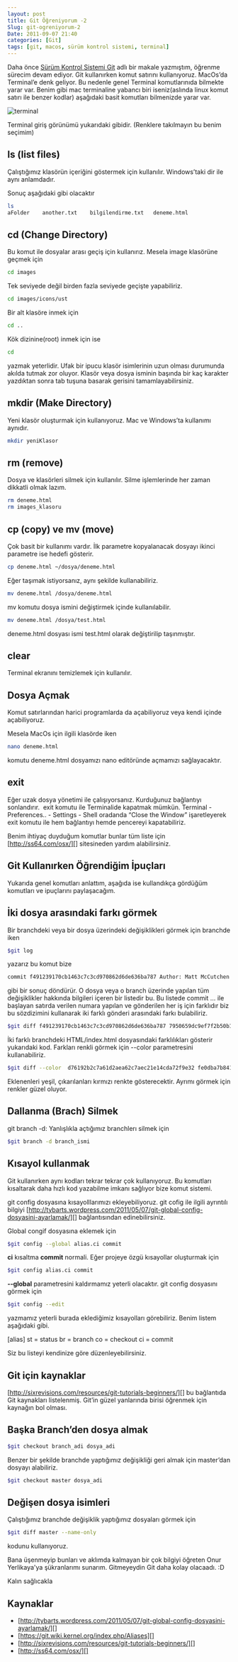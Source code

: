 ```yaml
---
layout: post
title: Git Öğreniyorum -2
Slug: git-ogreniyorum-2
Date: 2011-09-07 21:40
categories: [Git]
tags: [git, macos, sürüm kontrol sistemi, terminal]
---
```


Daha önce [Sürüm Kontrol Sistemi Git][] adlı bir makale yazmıştım,
öğrenme sürecim devam ediyor. Git kullanırken komut satırını
kullanıyoruz. MacOs’da Terminal’e denk geliyor. Bu nedenle genel
Terminal komutlarınıda bilmekte yarar var. Benim gibi mac terminaline
yabancı biri iseniz(aslında linux komut satırı ile benzer kodlar)
aşağıdaki basit komutları bilmenizde yarar var.

![][100]

Terminal giriş görünümü yukarıdaki gibidir. (Renklere takılmayın bu
benim seçimim)

## ls (list files)

Çalıştığımız klasörün içeriğini göstermek için kullanılır. Windows’taki
dir ile aynı anlamdadır.

Sonuç aşağıdaki gibi olacaktır

```bash
ls
aFolder    another.txt    bilgilendirme.txt   deneme.html
```

## cd (Change Directory)

Bu komut ile dosyalar arası geçiş için kullanırız. Mesela image
klasörüne geçmek için

```bash
cd images
```

Tek seviyede değil birden fazla seviyede geçişte yapabiliriz.

```bash
cd images/icons/ust
```

Bir alt klasöre inmek için

```bash
cd ..
```

Kök dizinine(root) inmek için ise

```bash
cd
```

yazmak yeterlidir. Ufak bir ipucu klasör isimlerinin uzun olması
durumunda akılda tutmak zor oluyor. Klasör veya dosya isminin başında
bir kaç karakter yazdıktan sonra tab tuşuna basarak gerisini
tamamlayabilirsiniz.

## mkdir (Make Directory)

Yeni klasör oluşturmak için kullanıyoruz. Mac ve Windows’ta kullanımı
aynıdır.

```bash
mkdir yeniKlasor
```

## rm (remove)

Dosya ve klasörleri silmek için kullanılır. Silme işlemlerinde her zaman
dikkatli olmak lazım.

```bash
rm deneme.html
rm images_klasoru
```

## cp (copy) ve mv (move)

Çok basit bir kullanımı vardır. İlk parametre kopyalanacak dosyayı
ikinci parametre ise hedefi gösterir.

```bash
cp deneme.html ~/dosya/deneme.html
```

Eğer taşımak istiyorsanız, aynı şekilde kullanabiliriz.

```bash
mv deneme.html /dosya/deneme.html
```

mv komutu dosya ismini değiştirmek içinde kullanılabilir.

```bash
mv deneme.html /dosya/test.html
```

deneme.html dosyası ismi test.html olarak değiştirilip taşınmıştır.

## clear

Terminal ekranını temizlemek için kullanılır.

## Dosya Açmak

Komut satırlarından harici programlarda da açabiliyoruz veya kendi
içinde açabiliyoruz.

Mesela MacOs için ilgili klasörde iken

```bash
nano deneme.html
```

komutu deneme.html dosyamızı nano editöründe açmamızı sağlayacaktır.

## exit

Eğer uzak dosya yönetimi ile çalışıyorsanız. Kurduğunuz bağlantıyı
sonlandırır.  exit komutu ile Terminalide kapatmak mümkün. Terminal -
Preferences.. - Settings - Shell oradanda “Close the Window”
işaretleyerek exit komutu ile hem bağlantıyı hemde pencereyi
kapatabiliriz.

Benim ihtiyaç duyduğum komutlar bunlar tüm liste için
[http://ss64.com/osx/][] sitesineden yardım alabilirsiniz.

Git Kullanırken Öğrendiğim İpuçları
-----------------------------------

Yukarıda genel komutları anlattım, aşağıda ise kullandıkça gördüğüm
komutları ve ipuçlarını paylaşacağım.

## İki dosya arasındaki farkı görmek

Bir branchdeki veya bir dosya üzerindeki değişiklikleri görmek için
branchde iken

```bash
$git log
```

yazarız bu komut bize

```bash
commit f491239170cb1463c7c3cd970862d6de636ba787 Author: Matt McCutchen &lt;matt@mattmccutchen.net&gt; Date:   Thu Aug 14 13:37:41 2008 -0400 git format-patch documentation: clarify what --cover-letter does commit 7950659dc9ef7f2b50b18010622299c508bfdfc3 Author: Eric Raible &lt;raible@gmail.com&gt; Date:   Thu Aug 14 10:12:54 2008 -0700 bash completion: 'git apply' should use 'fix' not 'strip' Bring completion up to date with the man page.
```

gibi bir sonuç döndürür. O dosya veya o branch üzerinde yapılan tüm
değişiklikler hakkında bilgileri içeren bir listedir bu. Bu listede
commit … ile başlayan satırda verilen numara yapılan ve gönderilen her
iş için farklıdır biz bu sözdizimini kullanarak iki farklı gönderi
arasındaki farkı bulabiliriz.

```bash
$git diff f491239170cb1463c7c3cd970862d6de636ba787 7950659dc9ef7f2b50b18010622299c508bfdfc3  Html/index.html
```

İki farklı branchdeki HTML/index.html dosyasındaki farklılıkları
gösterir yukarıdaki kod. Farkları renkli görmek için --color
parametresini kullanabiliriz.

```bash
$git diff --color  d76192b2c7a61d2aea62c7aec21e14cda72f9e32 fe0dba7b841e86b095d2aefbd6bd755a0d9d1e90  Html/index.html
```

Eklenenleri yeşil, çıkarılanları kırmızı renkte gösterecektir. Ayrımı
görmek için renkler güzel oluyor.

## Dallanma (Brach) Silmek

git branch -d: Yanlışlıkla açtığımız branchlerı silmek için

```bash
$git branch -d branch_ismi
```

## Kısayol kullanmak

Git kullanırken aynı kodları tekrar tekrar çok kullanıyoruz. Bu
komutları kısaltarak daha hızlı kod yazabilme imkanı sağlıyor bize komut
sistemi.

git config dosyasına kısayolllarımızı ekleyebiliyoruz. git cofig ile ilgili ayrıntılı bilgiyi [http://tybarts.wordpress.com/2011/05/07/git-global-config-dosyasini-ayarlamak/][] bağlantısından edinebilirsiniz.

Global congif dosyasına eklemek için

```bash
$git config --global alias.ci commit
```

**ci** kısaltma **commit** normali. Eğer projeye özgü kısayollar
oluşturmak için

```bash
$git config alias.ci commit
```

**--global** parametresini kaldırmamız yeterli olacaktır. git config
dosyasını görmek için

```bash
$git config --edit
```

yazmamız yeterli burada eklediğimiz kısayolları görebiliriz. Benim
listem aşağıdaki gibi.

[alias]
st = status
br = branch
co = checkout
ci = commit

Siz bu listeyi kendinize göre düzenleyebilirsiniz.

## Git için kaynaklar

[http://sixrevisions.com/resources/git-tutorials-beginners/][] bu
bağlantıda Git kaynakları listelenmiş. Git’in güzel yanlarında birisi
öğrenmek için kaynağın bol olması.

## Başka Branch’den dosya almak

```bash
$git checkout branch_adi dosya_adi
```

Benzer bir şekilde branchde yaptığımız değişikliği geri almak için
master’dan dosyayı alabiliriz.

```bash
$git checkout master dosya_adi
```

## Değişen dosya isimleri

Çalıştığımız branchde değişiklik yaptığımız dosyaları görmek için

```bash
$git diff master --name-only
```

kodunu kullanıyoruz.

Bana üşenmeyip bunları ve aklımda kalmayan bir çok bilgiyi öğreten Onur
Yerlikaya'ya şükranlarımı sunarım. Gitmeyeydin Git daha kolay olacaadı.
:D

Kalın sağlıcakla

## Kaynaklar

-   [http://tybarts.wordpress.com/2011/05/07/git-global-config-dosyasini-ayarlamak/][]
-   [https://git.wiki.kernel.org/index.php/Aliases][]
-   [http://sixrevisions.com/resources/git-tutorials-beginners/][]
-   [http://ss64.com/osx/][]

  [Sürüm Kontrol Sistemi Git]: http://fatihhayrioglu.com/surum-kontrol-sistemi-git/
  [100]: /images/terminal-300x187.png "terminal"
  [http://ss64.com/osx/]: http://ss64.com/osx/
  [http://tybarts.wordpress.com/2011/05/07/git-global-config-dosyasini-ayarlamak/]: http://tybarts.wordpress.com/2011/05/07/git-global-config-dosyasini-ayarlamak/
  [http://sixrevisions.com/resources/git-tutorials-beginners/]: http://sixrevisions.com/resources/git-tutorials-beginners/
  [https://git.wiki.kernel.org/index.php/Aliases]: https://git.wiki.kernel.org/index.php/Aliases
